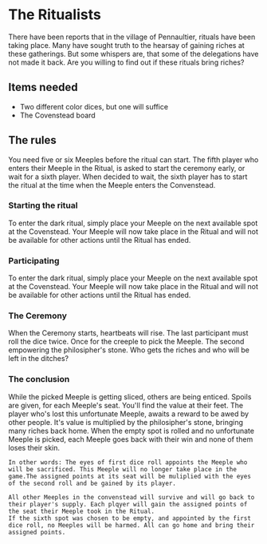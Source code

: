 # The Ritualists
There have been reports that in the village of Pennaultier, rituals have been taking place. Many have sought truth to the hearsay of gaining riches at these gatherings. But some whispers are, that some of the delegations have not made it back. Are you willing to find out if these rituals bring riches?

## Items needed
- Two different color dices, but one will suffice
- The Covenstead board

## The rules
You need five or six Meeples before the ritual can start. The fifth player who enters their Meeple in the Ritual, is asked to start the ceremony early, or wait for a sixth player. When decided to wait, the sixth player has to start the ritual at the time when the Meeple enters the Convenstead.

### Starting the ritual
To enter the dark ritual, simply place your Meeple on the next available spot at the Covenstead. Your Meeple will now take place in the Ritual and will not be available for other actions until the Ritual has ended.

### Participating
To enter the dark ritual, simply place your Meeple on the next available spot at the Covenstead. Your Meeple will now take place in the Ritual and will not be available for other actions until the Ritual has ended.


### The Ceremony
When the Ceremony starts, heartbeats will rise. The last participant must roll the dice twice. Once for the creeple to pick the Meeple. The second empowering the philosipher's stone. 
Who gets the riches and who will be left in the ditches?


### The conclusion
While the picked Meeple is getting sliced, others are being enticed. Spoils are given, for each Meeple's seat. You'll find the value at their feet. The player who's lost this unfortunate Meeple, awaits a reward to be awed by other people. It's value is multiplied by the philosipher's stone, bringing many riches back home.
When the empty spot is rolled and no unfortunate Meeple is picked, each Meeple goes back with their win and none of them loses their skin.

```
In other words: The eyes of first dice roll appoints the Meeple who will be sacrificed. This Meeple will no longer take place in the game.The assigned points at its seat will be muliplied with the eyes of the second roll and be gained by its player. 

All other Meeples in the convenstead will survive and will go back to their player's supply. Each plqyer will gain the assigned points of the seat their Meeple took in the Ritual.
If the sixth spot was chosen to be empty, and appointed by the first dice roll, no Meeples will be harmed. All can go home and bring their assigned points.
```